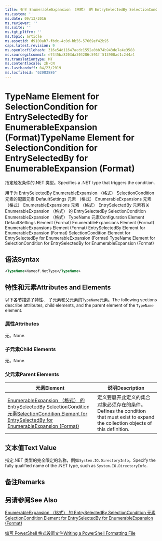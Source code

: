 ```yaml
---
title: 有关 EnumerableExpansion （格式） 的 EntrySelectedBy SelectionCondition 的 TypeName 元素 |Microsoft Docs
ms.custom: ''
ms.date: 09/13/2016
ms.reviewer: ''
ms.suite: ''
ms.tgt_pltfrm: ''
ms.topic: article
ms.assetid: d9100ab7-fbdc-4c0d-bb56-57669ef42b95
caps.latest.revision: 9
ms.openlocfilehash: 316e54d11647aedc1552a0bb74b943de7e4e3588
ms.sourcegitcommit: e7445ba8203da304286c591ff513900ad1c244a4
ms.translationtype: MT
ms.contentlocale: zh-CN
ms.lasthandoff: 04/23/2019
ms.locfileid: "62083886"
---
```

# <a name="typename-element-for-selectioncondition-for-entryselectedby-for-enumerableexpansion-format"></a><span data-ttu-id="af2bb-102">TypeName Element for SelectionCondition for EntrySelectedBy for EnumerableExpansion (Format)</span><span class="sxs-lookup"><span data-stu-id="af2bb-102">TypeName Element for SelectionCondition for EntrySelectedBy for EnumerableExpansion (Format)</span></span>

<span data-ttu-id="af2bb-103">指定触发条件的.NET 类型。</span><span class="sxs-lookup"><span data-stu-id="af2bb-103">Specifies a .NET type that triggers the condition.</span></span>

<span data-ttu-id="af2bb-104">用于为 EntrySelectedBy EnumerableExpansion （格式） SelectionCondition 元素的配置元素 DefaultSettings 元素 （格式） EnumerableExpansions 元素 （格式） EnumerableExpansions 元素 （格式） EntrySelectedBy 元素有关 EnumerableExpansion （格式） 的 EntrySelectedBy SelectionCondition EnumerableExpansion （格式） TypeName 元素</span><span class="sxs-lookup"><span data-stu-id="af2bb-104">Configuration Element DefaultSettings Element (Format) EnumerableExpansions Element (Format) EnumerableExpansions Element (Format) EntrySelectedBy Element for EnumerableExpansion (Format) SelectionCondition Element for EntrySelectedBy for EnumerableExpansion (Format) TypeName Element for SelectionCondition for EntrySelectedBy for EnumerableExpansion (Format)</span></span>

## <a name="syntax"></a><span data-ttu-id="af2bb-105">语法</span><span class="sxs-lookup"><span data-stu-id="af2bb-105">Syntax</span></span>

```xml
<TypeName>Nameof.NetType</TypeName>
```

## <a name="attributes-and-elements"></a><span data-ttu-id="af2bb-106">特性和元素</span><span class="sxs-lookup"><span data-stu-id="af2bb-106">Attributes and Elements</span></span>

<span data-ttu-id="af2bb-107">以下各节描述了特性、 子元素和父元素的`TypeName`元素。</span><span class="sxs-lookup"><span data-stu-id="af2bb-107">The following sections describe attributes, child elements, and the parent element of the `TypeName` element.</span></span>

### <a name="attributes"></a><span data-ttu-id="af2bb-108">属性</span><span class="sxs-lookup"><span data-stu-id="af2bb-108">Attributes</span></span>

<span data-ttu-id="af2bb-109">无。</span><span class="sxs-lookup"><span data-stu-id="af2bb-109">None.</span></span>

### <a name="child-elements"></a><span data-ttu-id="af2bb-110">子元素</span><span class="sxs-lookup"><span data-stu-id="af2bb-110">Child Elements</span></span>

<span data-ttu-id="af2bb-111">无。</span><span class="sxs-lookup"><span data-stu-id="af2bb-111">None.</span></span>

### <a name="parent-elements"></a><span data-ttu-id="af2bb-112">父元素</span><span class="sxs-lookup"><span data-stu-id="af2bb-112">Parent Elements</span></span>

|<span data-ttu-id="af2bb-113">元素</span><span class="sxs-lookup"><span data-stu-id="af2bb-113">Element</span></span>|<span data-ttu-id="af2bb-114">说明</span><span class="sxs-lookup"><span data-stu-id="af2bb-114">Description</span></span>|
|-------------|-----------------|
|[<span data-ttu-id="af2bb-115">EnumerableExpansion （格式） 的 EntrySelectedBy SelectionCondition 元素</span><span class="sxs-lookup"><span data-stu-id="af2bb-115">SelectionCondition Element for EntrySelectedBy for EnumerableExpansion (Format)</span></span>](./selectioncondition-element-for-entryselectedby-for-enumerableexpansion-format.md)|<span data-ttu-id="af2bb-116">定义要展开此定义的集合对象必须存在的条件。</span><span class="sxs-lookup"><span data-stu-id="af2bb-116">Defines the condition that must exist to expand the collection objects of this definition.</span></span>|

## <a name="text-value"></a><span data-ttu-id="af2bb-117">文本值</span><span class="sxs-lookup"><span data-stu-id="af2bb-117">Text Value</span></span>

<span data-ttu-id="af2bb-118">指定.NET 类型的完全限定的名称，例如`System.IO.DirectoryInfo`。</span><span class="sxs-lookup"><span data-stu-id="af2bb-118">Specify the fully qualified name of the .NET type, such as `System.IO.DirectoryInfo`.</span></span>

## <a name="remarks"></a><span data-ttu-id="af2bb-119">备注</span><span class="sxs-lookup"><span data-stu-id="af2bb-119">Remarks</span></span>

## <a name="see-also"></a><span data-ttu-id="af2bb-120">另请参阅</span><span class="sxs-lookup"><span data-stu-id="af2bb-120">See Also</span></span>

[<span data-ttu-id="af2bb-121">EnumerableExpansion （格式） 的 EntrySelectedBy SelectionCondition 元素</span><span class="sxs-lookup"><span data-stu-id="af2bb-121">SelectionCondition Element for EntrySelectedBy for EnumerableExpansion (Format)</span></span>](./selectioncondition-element-for-entryselectedby-for-enumerableexpansion-format.md)

[<span data-ttu-id="af2bb-122">编写 PowerShell 格式设置文件</span><span class="sxs-lookup"><span data-stu-id="af2bb-122">Writing a PowerShell Formatting File</span></span>](./writing-a-powershell-formatting-file.md)
